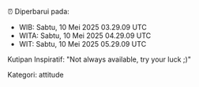 ⏰ Diperbarui pada:
- WIB: Sabtu, 10 Mei 2025 03.29.09 UTC
- WITA: Sabtu, 10 Mei 2025 04.29.09 UTC
- WIT: Sabtu, 10 Mei 2025 05.29.09 UTC

Kutipan Inspiratif:
"Not always available, try your luck ;)"


Kategori: attitude

